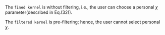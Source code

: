 The ``fined kernel`` is without filtering, i.e., the user can choose a personal $\chi$ parameter(described in Eq.(32)).

The ``filtered kernel`` is pre-filtering; hence, the user cannot select personal $\chi$.
